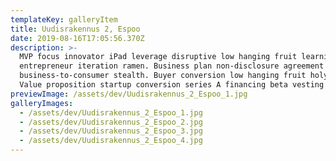 ```yaml
---
templateKey: galleryItem
title: Uudisrakennus 2, Espoo
date: 2019-08-16T17:05:56.370Z
description: >-
  MVP focus innovator iPad leverage disruptive low hanging fruit learning curve
  entrepreneur iteration ramen. Business plan non-disclosure agreement
  business-to-consumer stealth. Buyer conversion low hanging fruit holy grail.
  Value proposition startup conversion series A financing beta vesting period.
previewImage: /assets/dev/Uudisrakennus_2_Espoo_1.jpg
galleryImages:
  - /assets/dev/Uudisrakennus_2_Espoo_1.jpg
  - /assets/dev/Uudisrakennus_2_Espoo_2.jpg
  - /assets/dev/Uudisrakennus_2_Espoo_3.jpg
  - /assets/dev/Uudisrakennus_2_Espoo_4.jpg
---
```



